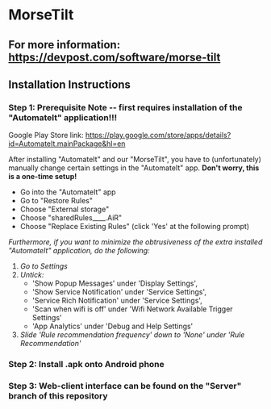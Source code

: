 # MorseTilt

## For more information: https://devpost.com/software/morse-tilt

## Installation Instructions

### Step 1: Prerequisite Note -- first requires installation of the "AutomateIt" application!!! 
Google Play Store link: https://play.google.com/store/apps/details?id=AutomateIt.mainPackage&hl=en


After installing "AutomateIt" and our "MorseTilt", you have to (unfortunately) manually change certain settings in the "AutomateIt" app. **Don't worry, this is a one-time setup!**

- Go into the "AutomateIt" app
- Go to "Restore Rules"
- Choose "External storage"
- Choose "sharedRules____.AiR"
- Choose "Replace Existing Rules" (click 'Yes' at the following prompt)

*Furthermore, if you want to minimize the obtrusiveness of the extra installed "AutomateIt" application, do the following:*

1. *Go to Settings*
2. *Untick:*
	- 'Show Popup Messages' under 'Display Settings',
	- 'Show Service Notification' under 'Service Settings',
	- 'Service Rich Notification' under 'Service Settings',
	- 'Scan when wifi is off' under 'Wifi Network Available Trigger Settings'
	- 'App Analytics' under 'Debug and Help Settings'
3. *Slide 'Rule recommendation frequency' down to 'None' under 'Rule Recommendation'*
	
### Step 2: Install .apk onto Android phone

### Step 3: Web-client interface can be found on the "Server" branch of this repository